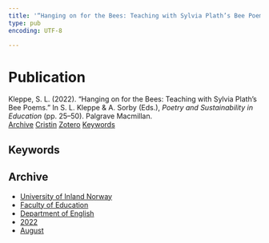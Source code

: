 ```yaml
---
title: '“Hanging on for the Bees: Teaching with Sylvia Plath’s Bee Poems.”'
type: pub
encoding: UTF-8

---
```

<h1>Publication</h1>
<article id="csl-bib-container-K28SQRBY" class="csl-bib-container">
  <div class="csl-bib-body"> <div class="csl-entry">Kleppe, S. L. (2022). “Hanging on for the Bees: Teaching with Sylvia Plath’s Bee Poems.” In S. L. Kleppe &#38; A. Sorby (Eds.), <i>Poetry and Sustainability in Education</i> (pp. 25–50). Palgrave Macmillan.</div> </div>
  <div class="csl-bib-buttons">
    <a href="#taxonomy-article-K28SQRBY" alt="archive" class="csl-bib-button">Archive</a>
    <a href="https://app.cristin.no/results/show.jsf?id=2047535" alt="Cristin" class="csl-bib-button">Cristin</a>
    <a href="http://zotero.org/groups/5881554/items/K28SQRBY" alt="Zotero" class="csl-bib-button">Zotero</a>
    <a href="#keywords-article-K28SQRBY" alt="keywords" class="csl-bib-button">Keywords</a>
  </div>
  <div id="csl-bib-meta-container-K28SQRBY"></div>
</article>
<div id="csl-bib-meta-K28SQRBY" class="csl-bib-meta">
  <article id="keywords-article-K28SQRBY" class="keywords-article">
    <h1>Keywords</h1>
    
  </article>
  <article id="taxonomy-article-K28SQRBY" class="taxonomy-article">
    <h1>Archive</h1>
    <ul>
      <li><a href="{{< params subfolder >}}en/archive/?key=3DCRN523">University of Inland Norway</a></li>
      <li><a href="{{< params subfolder >}}en/archive/?key=WYNZA47F">Faculty of Education</a></li>
      <li><a href="{{< params subfolder >}}en/archive/?key=THSB4HN9">Department of English</a></li>
      <li><a href="{{< params subfolder >}}en/archive/?key=XKUIVBV8">2022</a></li>
      <li><a href="{{< params subfolder >}}en/archive/?key=EAKYMEPA">August</a></li>
    </ul>
  </article>
</div>
